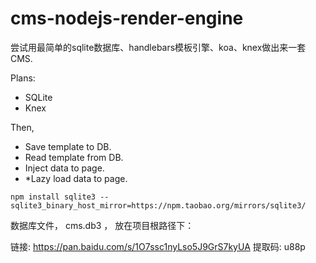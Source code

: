 # cms-nodejs-render-engine  

尝试用最简单的sqlite数据库、handlebars模板引擎、koa、knex做出来一套CMS.  


Plans:  

- SQLite    
- Knex   

Then, 
- Save template to DB.  
- Read template from DB.  
- Inject data to page.  
- *Lazy load data to page. 


```
npm install sqlite3 --sqlite3_binary_host_mirror=https://npm.taobao.org/mirrors/sqlite3/
```


数据库文件， cms.db3 ， 放在项目根路径下：  

链接: https://pan.baidu.com/s/1O7ssc1nyLso5J9GrS7kyUA 提取码: u88p
